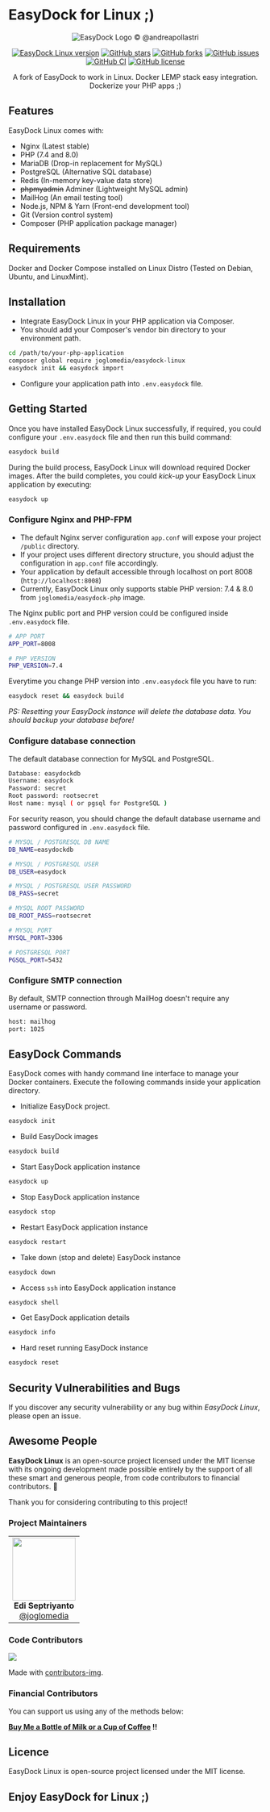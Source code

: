 # EasyDock for Linux ;)

<p align="center">
    <img src="/.github/assets/ed_275px.png?raw=true" alt="EasyDock Logo © @andreapollastri"/>
</p>

<p align="center">
<a href="https://github.com/joglomedia/easydock-linux/releases"><img src="https://img.shields.io/github/v/tag/joglomedia/easydock-linux?label=version" alt="EasyDock Linux version"></a>
<a href="https://github.com/joglomedia/easydock-linux/stargazers"><img src="https://img.shields.io/github/stars/joglomedia/easydock-linux.svg" alt="GitHub stars"></a>
<a href="https://github.com/joglomedia/easydock-linux/network"><img src="https://img.shields.io/github/forks/joglomedia/easydock-linux.svg" alt="GitHub forks"></a>
<a href="https://github.com/joglomedia/easydock-linux/issues"><img src="https://img.shields.io/github/issues/joglomedia/easydock-linux.svg" alt="GitHub issues"></a>
<a href="https://github.com/joglomedia/easydock-linux/actions/workflows/main.yml"><img src="https://github.com/joglomedia/easydock-linux/actions/workflows/main.yml/badge.svg" alt="GitHub CI"></a>
<a href="https://raw.githubusercontent.com/joglomedia/easydock-linux/master/LICENSE.md"><img src="https://img.shields.io/badge/license-MIT-blue.svg" alt="GitHub license"></a>
</p>

<p align="center">
A fork of EasyDock to work in Linux. Docker LEMP stack easy integration.
Dockerize your PHP apps ;)
</p>

## Features

EasyDock Linux comes with:

- Nginx (Latest stable)
- PHP (7.4 and 8.0)
- MariaDB (Drop-in replacement for MySQL)
- PostgreSQL (Alternative SQL database)
- Redis (In-memory key-value data store)
- ~~phpmyadmin~~ Adminer (Lightweight MySQL admin)
- MailHog (An email testing tool)
- Node.js, NPM & Yarn (Front-end development tool)
- Git (Version control system)
- Composer (PHP application package manager)

## Requirements

Docker and Docker Compose installed on Linux Distro (Tested on Debian, Ubuntu, and LinuxMint).

## Installation

- Integrate EasyDock Linux in your PHP application via Composer.
- You should add your Composer's vendor bin directory to your environment path.

```bash
cd /path/to/your-php-application
composer global require joglomedia/easydock-linux
easydock init && easydock import
```

- Configure your application path into `.env.easydock` file.

## Getting Started

Once you have installed EasyDock Linux successfully, if required, you could configure your `.env.easydock` file and then run this build command:

```bash
easydock build
```

During the build process, EasyDock Linux will download required Docker images. After the build completes, you could _kick-up_ your EasyDock Linux application by executing:

```bash
easydock up
```

### Configure Nginx and PHP-FPM

- The default Nginx server configuration `app.conf` will expose your project `/public` directory.
- If your project uses different directory structure, you should adjust the configuration in `app.conf` file accordingly.
- Your application by default accessible through localhost on port 8008 (`http://localhost:8008`)
- Currently, EasyDock Linux only supports stable PHP version: 7.4 & 8.0 from `joglomedia/easydock-php` image.

The Nginx public port and PHP version could be configured inside `.env.easydock` file.

```bash
# APP PORT
APP_PORT=8008

# PHP VERSION 
PHP_VERSION=7.4
```

Everytime you change PHP version into `.env.easydock` file you have to run:

```bash
easydock reset && easydock build
```

_*PS: Resetting your EasyDock instance will delete the database data. You should backup your database before!*_

### Configure database connection

The default database connection for MySQL and PostgreSQL.

```bash
Database: easydockdb
Username: easydock
Password: secret
Root password: rootsecret
Host name: mysql ( or pgsql for PostgreSQL )
```

For security reason, you should change the default database username and password configured in `.env.easydock` file.

```bash
# MYSQL / POSTGRESQL DB NAME
DB_NAME=easydockdb

# MYSQL / POSTGRESQL USER
DB_USER=easydock

# MYSQL / POSTGRESQL USER PASSWORD
DB_PASS=secret

# MYSQL ROOT PASSWORD
DB_ROOT_PASS=rootsecret

# MYSQL PORT
MYSQL_PORT=3306

# POSTGRESQL PORT
PGSQL_PORT=5432
```

### Configure SMTP connection

By default, SMTP connection through MailHog doesn't require any username or password.

```bash
host: mailhog
port: 1025
```

## EasyDock Commands

EasyDock comes with handy command line interface to manage your Docker containers. Execute the following commands inside your application directory.

- Initialize EasyDock project.

```bash
easydock init
```

- Build EasyDock images

```bash
easydock build
```

- Start EasyDock application instance

```bash
easydock up
```

- Stop EasyDock application instance

```bash
easydock stop
```

- Restart EasyDock application instance

```bash
easydock restart
```

- Take down (stop and delete) EasyDock instance

```bash
easydock down
```

- Access `ssh` into EasyDock application instance

```bash
easydock shell
```

- Get EasyDock application details

```bash
easydock info
```

- Hard reset running EasyDock instance

```bash
easydock reset
```

## Security Vulnerabilities and Bugs

If you discover any security vulnerability or any bug within _EasyDock Linux_, please open an issue.

## Awesome People

**EasyDock Linux** is an open-source project licensed under the MIT license with its ongoing development made possible entirely by the support of all these smart and generous people, from code contributors to financial contributors. :purple_heart:

Thank you for considering contributing to this project!

### Project Maintainers

<table>
  <tbody>
    <tr>
        <td align="center" valign="top">
            <img width="125" height="125" src="https://github.com/joglomedia.png?s=150">
            <br>
            <strong>Edi Septriyanto</strong>
            <br>
            <a href="https://github.com/joglomedia">@joglomedia</a>
        </td>
     </tr>
  </tbody>
</table>

### Code Contributors

<a href="https://github.com/joglomedia/easydock-linux/graphs/contributors">
  <img src="https://contrib.rocks/image?repo=joglomedia/easydock-linux" />
</a>

Made with [contributors-img](https://contrib.rocks).

### Financial Contributors

You can support us using any of the methods below:

**[Buy Me a Bottle of Milk or a Cup of Coffee](https://paypal.me/masedi) !!**

## Licence

EasyDock Linux is open-source project licensed under the MIT license.

## Enjoy EasyDock for Linux ;)
